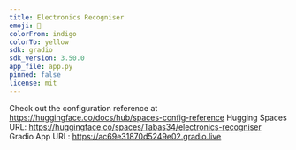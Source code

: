 ```yaml
---
title: Electronics Recogniser
emoji: 🚀
colorFrom: indigo
colorTo: yellow
sdk: gradio
sdk_version: 3.50.0
app_file: app.py
pinned: false
license: mit
---
```


Check out the configuration reference at https://huggingface.co/docs/hub/spaces-config-reference
Hugging Spaces URL:  https://huggingface.co/spaces/Tabas34/electronics-recogniser
Gradio App URL: https://ac69e31870d5249e02.gradio.live